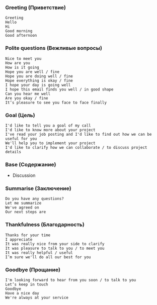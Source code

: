 ### Greeting (Приветствие)

	Greeting
	Hello
	Hi
	Good morning
	Good afternoon
### Polite questions (Вежливые вопросы)

	Nice to meet you
	How are you
	How is it going
	Hope you are well / fine
	Hope you are doing well / fine
	Hope everything is okay / fine
	I hope your day is going well
	I hope this email finds you well / in good shape
	Can you hear me well
	Are you okay / fine
	It’s pleasure to see you face to face finally

### Goal (Цель)

	I'd like to tell you a goal of my call
	I'd like to know more about your project
	I've read your job posting and I'd like to find out how we can be useful for you
	We'll help you to implement your project
	I'd like to clarify how we can collaborate / to discuss project details

### Base (Содержание)

 - Discussion

### Summarise (Заключение)

	Do you have any questions?
	Let me summarize
	We've agreed on
	Our next steps are
  
### Thankfulness (Благодарность)
  
	Thanks for your time
	I appreciate
	It was really nice from your side to clarify
	It was pleasure to talk to you / to meet you
	It was really helpful / useful
	I’m sure we'll do all our best for you

### Goodbye (Прощание)

	I'm looking forward to hear from you soon / to talk to you
	Let’s keep in touch
	Goodbye
	Have a nice day
	We're always at your service
